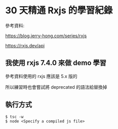 # 30 天精通 Rxjs 的學習紀錄

參考資料:

https://blog.jerry-hong.com/series/rxjs

https://rxjs.dev/api

## 我使用 rxjs 7.4.0 來做 demo 學習

參考資料使用的 rxjs 應該是 5.x 版的

所以練習時也會嘗試將 deprecated 的語法給替換掉

## 執行方式

```
$ tsc -w
$ node <Specify a compiled js file>
```
